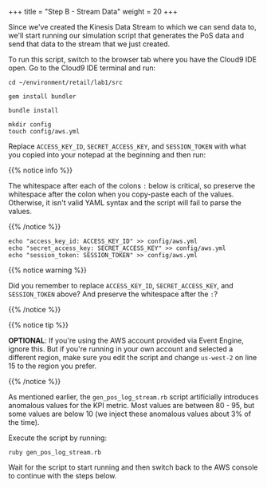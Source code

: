 +++
title = "Step B - Stream Data"
weight = 20
+++

Since we've created the Kinesis Data Stream to which we can send data to, we'll start running our simulation script that generates the PoS data and send that data to the stream that we just created.

To run this script, switch to the browser tab where you have the Cloud9 IDE open. Go to the Cloud9 IDE terminal and run:

```shell
cd ~/environment/retail/lab1/src
```

```shell
gem install bundler
```

```shell
bundle install
```

```shell
mkdir config
touch config/aws.yml
```

Replace ```ACCESS_KEY_ID```, ```SECRET_ACCESS_KEY```, and ```SESSION_TOKEN``` with what you copied into your notepad at the beginning and then run:

{{% notice info %}}

The whitespace after each of the colons `:` below is critical, so preserve the whitespace after the colon when you copy-paste each of the values. Otherwise, it isn't valid YAML syntax and the script will fail to parse the values.

{{% /notice %}}

```shell
echo "access_key_id: ACCESS_KEY_ID" >> config/aws.yml
echo "secret_access_key: SECRET_ACCESS_KEY" >> config/aws.yml
echo "session_token: SESSION_TOKEN" >> config/aws.yml
```

{{% notice warning %}}

Did you remember to replace ```ACCESS_KEY_ID```, ```SECRET_ACCESS_KEY```, and ```SESSION_TOKEN``` above? And preserve the whitespace after the `:`?

{{% /notice %}}

{{% notice tip %}}

**OPTIONAL**: If you're using the AWS account provided via Event Engine, ignore this. But if you're running in your own account and selected a different region, make sure you edit the script and change `us-west-2` on line 15 to the region you prefer.

{{% /notice %}}

As mentioned earlier, the ```gen_pos_log_stream.rb``` script artificially introduces anomalous values for the KPI metric. Most values are between 80 - 95, but some values are below 10 (we inject these anomalous values about 3% of the time).


Execute the script by running:


```shell
ruby gen_pos_log_stream.rb
```

Wait for the script to start running and then switch back to the AWS console to continue with the steps below.



